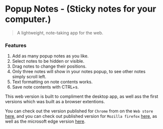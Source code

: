 
# Popup Notes - (Sticky notes for your computer.)

> A lightweight, note-taking app for the web.

### Features
1. Add as many popup notes as you like.
2. Select notes to be hidden or visible.
3. Drag notes to change their positions.
4. Only three notes will show in your notes popup, to see other notes simply scroll left. 
5. Text formatting on note contents works. 
6. Save note contents with CTRL+s.

<!-- 
> Desktop app is available for Mac & Windows on the releases page [here](https://github.com/obayomi96/popupnotesDesktop/releases/tag/v1.0.0) -->

This web version is built to compliment the  desktop app, as well ass the first versions which was built as a browser extentions. 

You can check out the version published for `Chrome` from on the `Web store` [here](https://chromewebstore.google.com/detail/popup-notes/hhjohcocfnbiedkenellfdbfcieilkce?authuser=0&hl=en), and you can check out published version for `Mozilla firefox` [here](https://addons.mozilla.org/en-GB/firefox/addon/popup-notes/), as well as the microsoft edge version [here](https://microsoftedge.microsoft.com/addons/detail/kjgbjbghhflchldehakdoaemaidlnldi).

